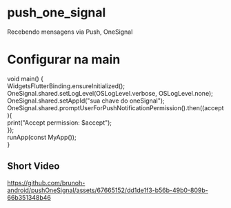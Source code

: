 # push_one_signal

Recebendo mensagens via Push, OneSignal


# Configurar na main

void main() {<br>
  WidgetsFlutterBinding.ensureInitialized();<br>
  OneSignal.shared.setLogLevel(OSLogLevel.verbose, OSLogLevel.none);<br>
  OneSignal.shared.setAppId("sua chave do oneSignal");<br>
  OneSignal.shared.promptUserForPushNotificationPermission().then((accept){<br>
    print("Accept permission: $accept");<br>
    });<br>
  runApp(const MyApp());<br>
}

## Short Video

https://github.com/brunoh-android/pushOneSignal/assets/67665152/dd1de1f3-b56b-49b0-809b-66b351348b46

